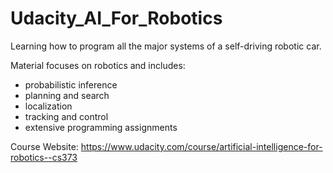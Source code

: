 # Udacity_AI_For_Robotics
Learning how to program all the major systems of a self-driving robotic car.

Material focuses on robotics and includes:
  * probabilistic inference
  * planning and search
  * localization
  * tracking and control
  * extensive programming assignments
  
Course Website: https://www.udacity.com/course/artificial-intelligence-for-robotics--cs373
